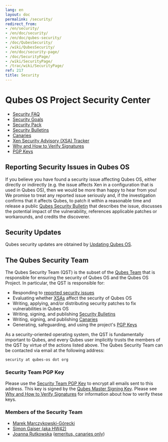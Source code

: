 ```yaml
---
lang: en
layout: doc
permalink: /security/
redirect_from:
- /en/security/
- /en/doc/security/
- /en/doc/qubes-security/
- /doc/QubesSecurity/
- /wiki/QubesSecurity/
- /en/doc/security-page/
- /doc/SecurityPage/
- /wiki/SecurityPage/
- /trac/wiki/SecurityPage/
ref: 217
title: Security
---
```


# Qubes OS Project Security Center

- [Security FAQ](/faq/#general--security)
- [Security Goals](/security/goals/)
- [Security Pack](/security/pack/)
- [Security Bulletins](/security/bulletins/)
- [Canaries](/security/canaries/)
- [Xen Security Advisory (XSA) Tracker](/security/xsa/)
- [Why and How to Verify Signatures](/security/verifying-signatures/)
- [PGP Keys](https://keys.qubes-os.org/keys/)

## Reporting Security Issues in Qubes OS

If you believe you have found a security issue affecting Qubes OS, either directly or indirectly (e.g. the issue affects Xen in a configuration that is used in Qubes OS), then we would be more than happy to hear from you!
We promise to treat any reported issue seriously and, if the investigation confirms that it affects Qubes, to patch it within a reasonable time and release a public [Qubes Security Bulletin](/security/bulletins/) that describes the issue, discusses the potential impact of the vulnerability, references applicable patches or workarounds, and credits the discoverer.

## Security Updates

Qubes security updates are obtained by [Updating Qubes OS](/doc/updating-qubes-os/).

## The Qubes Security Team

The Qubes Security Team (QST) is the subset of the [Qubes Team](/team/) that is responsible for ensuring the security of Qubes OS and the Qubes OS Project.
In particular, the QST is responsible for:

- Responding to [reported security issues](#reporting-security-issues-in-qubes-os)
- Evaluating whether [XSAs](/security/xsa/) affect the security of Qubes OS
- Writing, applying, and/or distributing security patches to fix vulnerabilities in Qubes OS
- Writing, signing, and publishing [Security Bulletins](/security/bulletins/)
- Writing, signing, and publishing [Canaries](/security/canaries/)
- Generating, safeguarding, and using the project's [PGP Keys](https://keys.qubes-os.org/keys/)

As a security-oriented operating system, the QST is fundamentally important to Qubes, and every Qubes user implicitly trusts the members of the QST by virtue of the actions listed above.
The Qubes Security Team can be contacted via email at the following address:

```
security at qubes-os dot org
```

### Security Team PGP Key

Please use the [Security Team PGP Key](https://keys.qubes-os.org/keys/qubes-os-security-team-key.asc) to encrypt all emails sent to this address.
This key is signed by the [Qubes Master Signing Key](https://keys.qubes-os.org/keys/qubes-master-signing-key.asc).
Please see [Why and How to Verify Signatures](/security/verifying-signatures/) for information about how to verify these keys.

### Members of the Security Team

- [Marek Marczykowski-Górecki](/team/#marek-marczykowski-górecki)
- [Simon Gaiser (aka HW42)](/team/#simon-gaiser-aka-hw42)
- [Joanna Rutkowska](/team/#joanna-rutkowska) ([emeritus, canaries only](/news/2018/11/05/qubes-security-team-update/))

